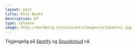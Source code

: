 ```yaml
---
layout: post
title: Oslo Beats
description: EP
type: release
image: http://bardberg.ninja/assets/images/oslobeats1.jpg
---
```


Tilgjengelig på [Spotify](https://open.spotify.com/album/4BW6pVE2pOTb6P95uGin4q?si=C8XbLMqKS42L4Y0ykmHbww) og [Soundcloud](https://soundcloud.com/b-rd-j-nland-berg/sets/oslo-beats-1) nå.